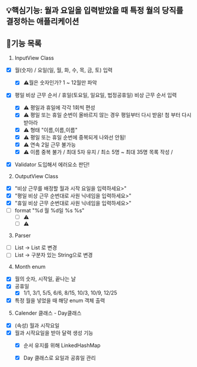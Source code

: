 ## 💡핵심기능: 월과 요일을 입력받았을 때 특정 월의 당직를 결정하는 애플리케이션

## 🌟기능 목록
1. InputView Class
- [x] 월(숫자) / 요일(일, 월, 화, 수, 목, 금, 토) 입력
    - [x] ⚠️월은 숫자인가? 1 ~ 12월만 파악
- [x] 평일 비상 근무 순서 / 휴일(토요일, 일요일, 법정공휴일) 비상 근무 순서 입력
  - [x] ⚠️ 평일과 휴일에 각각 1회씩 편성
  - [x] ⚠️ 평일 또는 휴일 순번이 올바르지 않는 경우 평일부터 다시 받음! 첨 부터 다시 받아라
  - [x] ⚠️ 형태 "이름,이름,이름"
  - [x] ⚠️ 평일 또는 휴일 순번에 중복되게 나와선 안됨!
  - [x] ⚠️ 연속 2일 근무 불가능 
  - [x] ⚠️ 이름 중복 불가 / 최대 5자 유지 / 최소 5명 ~ 최대 35명 목록 작성 /
- [x] Validator 도입해서 에러요소 판단!

  
2. OutputView Class
- [x] "비상 근무를 배정할 월과 시작 요일을 입력하세요>"
- [x] "평일 비상 근무 순번대로 사원 닉네임을 입력하세요>"
- [x] "휴일 비상 근무 순번대로 사원 닉네임을 입력하세요>"
- [ ] format "%d 월 %d일 %s %s"
    - [ ] ⚠️
    - [ ] ⚠️

3. Parser
- [ ] List<String> -> List<Integer> 로 변경
- [ ] List<Sring> -> 구분자 있는 String으로 변경

4. Month enum
- [x] 월의 숫자, 시작일, 끝나는 날
- [x] 공휴일
  - [x] 1/1, 3/1, 5/5, 6/6, 8/15, 10/3, 10/9, 12/25
- [x] 특정 월을 넣었을 때 해당 enum 객체 출력

5. Calender 클래스 - Day클래스
- [x] (속성) 월과 시작요일
- [x] 월과 시작요일을 받아 달력 생성 기능
  - [x] 순서 유지를 위해 LinkedHashMap
  - [x] Day 클래스로 요일과 공휴일 관리

